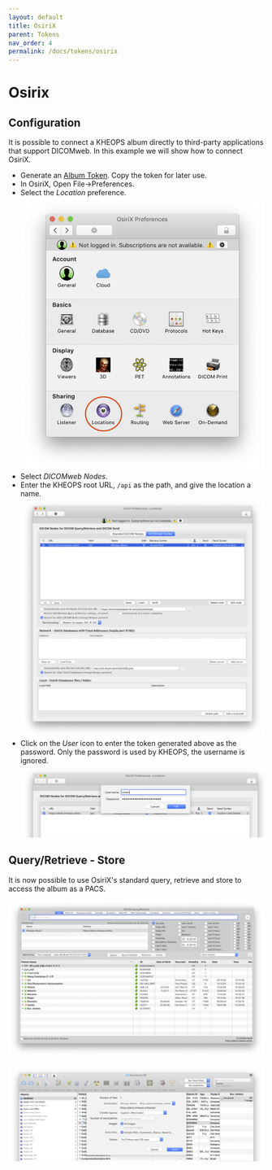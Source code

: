 ```yaml
---
layout: default
title: OsiriX
parent: Tokens
nav_order: 4
permalink: /docs/tokens/osirix
---
```


# Osirix

## Configuration

It is possible to connect a KHEOPS album directly to third-party applications that support DICOMweb. In this example we will show how to connect OsiriX.


* Generate an [Album Token](/docs/tokens/album_tokens). Copy the token for later use.
* In OsiriX, Open File->Preferences.
* Select the *Location* preference. ![OsiriX Preferences](/img/osirix_preferences.png)
* Select *DICOMweb Nodes*.
* Enter the KHEOPS root URL, `/api` as the path, and give the location a name. ![OsiriX Locations](/img/osirix_enter_location.png)
* Click on the *User* icon to enter the token generated above as the password. Only the password is used by KHEOPS, the username is ignored. ![OsiriX Password](/img/osirix_enter_password.png)


## Query/Retrieve - Store

It is now possible to use OsiriX's standard query, retrieve and store to access the album as a PACS.

![OsiriX Retrieve](/img/osirix_retrieve.png)

![OsiriX Send](/img/osirix_send.png)
